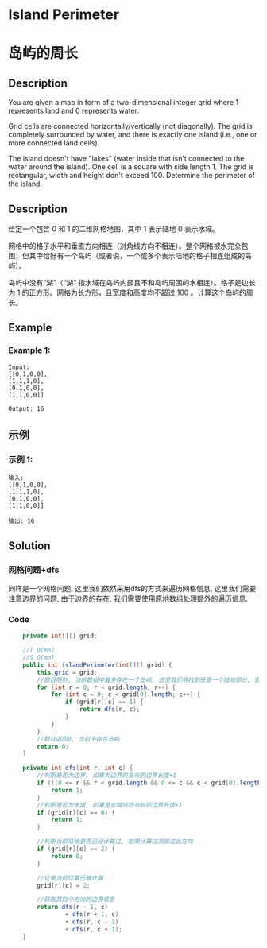 # Island Perimeter
# 岛屿的周长


## Description
You are given a map in form of a two-dimensional integer grid where 1 represents land and 0 represents water.

Grid cells are connected horizontally/vertically (not diagonally). The grid is completely surrounded by water, and there is exactly one island (i.e., one or more connected land cells).

The island doesn't have "lakes" (water inside that isn't connected to the water around the island). One cell is a square with side length 1. The grid is rectangular, width and height don't exceed 100. Determine the perimeter of the island.

## Description
给定一个包含 0 和 1 的二维网格地图，其中 1 表示陆地 0 表示水域。

网格中的格子水平和垂直方向相连（对角线方向不相连）。整个网格被水完全包围，但其中恰好有一个岛屿（或者说，一个或多个表示陆地的格子相连组成的岛屿）。

岛屿中没有“湖”（“湖” 指水域在岛屿内部且不和岛屿周围的水相连）。格子是边长为 1 的正方形。网格为长方形，且宽度和高度均不超过 100 。计算这个岛屿的周长。



## Example
### Example 1:
    Input:
    [[0,1,0,0],
    [1,1,1,0],
    [0,1,0,0],
    [1,1,0,0]]

    Output: 16

   

## 示例
### 示例 1:
    输入:
    [[0,1,0,0],
    [1,1,1,0],
    [0,1,0,0],
    [1,1,0,0]]

    输出: 16

    




## Solution
### 网格问题+dfs
同样是一个网格问题, 这里我们依然采用dfs的方式来遍历网格信息, 这里我们需要注意边界的问题, 由于边界的存在, 我们需要使用原地数组处理额外的遍历信息.

### Code

```java
    private int[][] grid;

    //T O(mn)
    //S O(mn)
    public int islandPerimeter(int[][] grid) {
        this.grid = grid;
        //题目限制, 当前数组中最多存在一个岛屿, 这里我们寻找到任意一个陆地部分, 查看当前唯一岛屿的信息即可
        for (int r = 0; r < grid.length; r++) {
            for (int c = 0; c < grid[0].length; c++) {
                if (grid[r][c] == 1) {
                    return dfs(r, c);
                }
            }
        }
        //默认返回0, 当前不存在岛屿
        return 0;
    }

    private int dfs(int r, int c) {
        //判断是否为边界, 如果为边界则岛屿的边界长度+1
        if (!(0 <= r && r < grid.length && 0 <= c && c < grid[0].length)) {
            return 1;
        }
        //判断是否为水域, 如果是水域则则岛屿的边界长度+1
        if (grid[r][c] == 0) {
            return 1;
        }

        //判断当前陆地是否已经计算过, 如果计算过测跳过此方向
        if (grid[r][c] == 2) {
            return 0;
        }

        //记录当前位置已被计算
        grid[r][c] = 2;

        //获取其四个方向的边界信息
        return dfs(r - 1, c)
                + dfs(r + 1, c)
                + dfs(r, c - 1)
                + dfs(r, c + 1);
    }
```